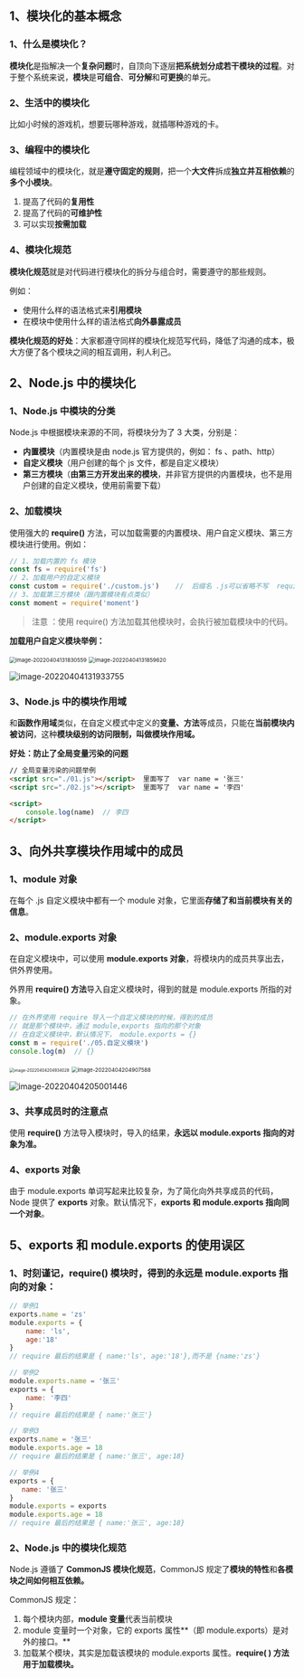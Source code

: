 ## 1、模块化的基本概念

### 1、什么是模块化？

**模块化**是指解决一个**复杂问题**时，自顶向下逐层**把系统划分成若干模块的过程**。对于整个系统来说，**模块**是**可组合**、**可分解**和**可更换**的单元。

### 2、生活中的模块化

比如小时候的游戏机，想要玩哪种游戏，就插哪种游戏的卡。

### 3、编程中的模块化

编程领域中的模块化，就是**遵守固定的规则**，把一个**大文件**拆成**独立并互相依赖**的**多个小模块**。

1. 提高了代码的**复用性**
2. 提高了代码的**可维护性**
3. 可以实现**按需加载**

### 4、模块化规范

**模块化规范**就是对代码进行模块化的拆分与组合时，需要遵守的那些规则。

例如：

- 使用什么样的语法格式来**引用模块**
- 在模块中使用什么样的语法格式**向外暴露成员**

**模块化规范的好处**：大家都遵守同样的模块化规范写代码，降低了沟通的成本，极大方便了各个模块之间的相互调用，利人利己。



## 2、Node.js 中的模块化

### 1、Node.js 中模块的分类

Node.js 中根据模块来源的不同，将模块分为了 3 大类，分别是：

- **内置模块**（内置模块是由 node.js 官方提供的，例如： fs 、path、http）
- **自定义模块**（用户创建的每个 js 文件，都是自定义模块）
- **第三方模块**（**由第三方开发出来的模块**，并非官方提供的内置模块，也不是用户创建的自定义模块，使用前需要下载）



### 2、加载模块

使用强大的 **require()** 方法，可以加载需要的内置模块、用户自定义模块、第三方模块进行使用。例如：

~~~javascript
// 1、加载内置的 fs 模块
const fs = require('fs')
// 2、加载用户的自定义模块
const custom = require('./custom.js')    //  后缀名 .js可以省略不写  require('./custom')
// 3、加载第三方模块（跟内置模块有点类似）
const moment = require('moment')
~~~

> 注意 ：使用 require()  方法加载其他模块时，会执行被加载模块中的代码。

**加载用户自定义模块举例：**

<img src="C:\Users\小灰灰\AppData\Roaming\Typora\typora-user-images\image-20220404131830559.png" alt="image-20220404131830559" style="zoom:67%;" />

<img src="C:\Users\小灰灰\AppData\Roaming\Typora\typora-user-images\image-20220404131859620.png" alt="image-20220404131859620" style="zoom:67%;" />

![image-20220404131933755](C:\Users\小灰灰\AppData\Roaming\Typora\typora-user-images\image-20220404131933755.png)



### 3、Node.js 中的模块作用域

和**函数作用域**类似，在自定义模式中定义的**变量、方法**等成员，只能在**当前模块内被访问**，这种**模块级别的访问限制，叫做模块作用域。**



**好处：防止了全局变量污染的问题**

~~~html
// 全局变量污染的问题举例
<script src="./01.js"></script>  里面写了  var name = '张三'
<script src="./02.js"></script>  里面写了  var name = '李四'

<script>
	console.log(name)  // 李四
</script>
~~~





## 3、向外共享模块作用域中的成员

### **1、module  对象**

在每个  .js 自定义模块中都有一个 module 对象，它里面**存储了和当前模块有关的信息**。



### 2、module.exports 对象

在自定义模块中，可以使用  **module.exports  对象**，将模块内的成员共享出去，供外界使用。

外界用  **require()  方法**导入自定义模块时，得到的就是 module.exports 所指的对象。

~~~javascript
// 在外界使用 require 导入一个自定义模块的时候，得到的成员
// 就是那个模块中，通过 module,exports 指向的那个对象 
// 在自定义模块中，默认情况下， module.exports = {}
const m = require('./05.自定义模块')
console.log(m)  // {} 
~~~



<img src="C:\Users\小灰灰\AppData\Roaming\Typora\typora-user-images\image-20220404204934028.png" alt="image-20220404204934028" style="zoom: 50%;" />

<img src="C:\Users\小灰灰\AppData\Roaming\Typora\typora-user-images\image-20220404204907588.png" alt="image-20220404204907588" style="zoom:67%;" />

![image-20220404205001446](C:\Users\小灰灰\AppData\Roaming\Typora\typora-user-images\image-20220404205001446.png)





### 3、共享成员时的注意点

使用  **require()**  方法导入模块时，导入的结果，**永远以 module.exports 指向的对象为准。**



### 4、exports 对象

由于 module.exports 单词写起来比较复杂，为了简化向外共享成员的代码，Node 提供了 **exports** 对象。默认情况下，**exports  和 module.exports 指向同一个对象**。





## 5、exports 和 module.exports 的使用误区

### 1、时刻谨记，require() 模块时，得到的永远是 module.exports 指向的对象：

~~~javascript
// 举例1
exports.name = 'zs'
module.exports = {
	name: 'ls',
    age:'18'
}
// require 最后的结果是 { name:'ls', age:'18'},而不是 {name:'zs'}
~~~

~~~javascript
// 举例2
module.exports.name = '张三'
exports = {
    name: '李四'
}
// require 最后的结果是 { name:'张三'}
~~~

~~~javascript
// 举例3
exports.name = '张三'
module.exports.age = 18
// require 最后的结果是 { name:'张三', age:18}
~~~

~~~javascript
// 举例4
exports = {
   name: '张三' 
}
module.exports = exports
module.exports.age = 18
// require 最后的结果是 { name:'张三', age:18}
~~~



### 2、Node.js 中的模块化规范

Node.js 遵循了 **CommonJS 模块化规范**，CommonJS 规定了**模块的特性**和**各模块之间如何相互依赖。**

CommonJS 规定：

1. 每个模块内部，**module 变量**代表当前模块
2. module 变量时一个对象，它的 exports 属性**（即 module.exports）是对外的接口。**
3. 加载某个模块，其实是加载该模块的 module.exports 属性。**require( ) 方法用于加载模块。**
